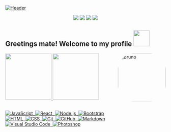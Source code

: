[![Header](https://cdn.discordapp.com/attachments/731787158188458024/999461892764475443/frame2.png?raw=true "Header")](https://github.com/BCarvalho99/)
<p align="center">
  <a href="mailto:bcarvalho5699@gmail.com" alt="Gmail">
  <img src="https://img.shields.io/badge/Gmail-D14836?style=for-the-badge&logo=gmail&logoColor=white&link=mailto:bcarvalho5699@gmail.com" /></a>

  <a href="#" alt="Linkedin">
  <img src="https://img.shields.io/badge/LinkedIn-0077B5?style=for-the-badge&logo=linkedin&logoColor=white&link=LINK-DO-SEU-LINKEDIN" /></a>

  <a href="https://www.instagram.com/s_carvalho11" alt="Instagram">
  <img src="https://img.shields.io/badge/Instagram-DF0174?style=for-the-badge&logo=instagram&logoColor=white&link=https://www.instagram.com/s_carvalho11"/></a>

  <a href="https://www.twitter.com" alt="Twitter">
  <img src="https://img.shields.io/badge/Twitter-1DA1F2?style=for-the-badge&logo=twitter&logoColor=white&link=https://www.twitter.com"/></a>


## Greetings mate! Welcome to my profile  <img src="https://c.tenor.com/8DBL8P0pmgYAAAAi/purple-bat.gif" width="50px" height="50px">

<div align="left" style="display: inline_block">
  <a href="https://github.com/bcarvalho99">
  <img height="145em" src="https://github-readme-stats.vercel.app/api?username=bcarvalho99&show_icons=true&theme=radical&include_all_commits=true&count_private=true"/>
  <img height="145em" src="https://github-readme-stats.vercel.app/api/top-langs/?username=bcarvalho99&layout=compact&langs_count=7&theme=radical"/>
  <img align="right" alt="Bruno" height="150" style="border-radius:50px;" src="https://cdn.discordapp.com/attachments/731787158188458024/999465621022576680/eu2.png?width=676&height=676">
</div>


<br>


![JavaScript](https://img.shields.io/badge/-JavaScript-05122A?style=flat&logo=javascript)&nbsp;
![React](https://img.shields.io/badge/-React-05122A?style=flat&logo=react)&nbsp;
![Node.js](https://img.shields.io/badge/-Node.js-05122A?style=flat&logo=node.js)&nbsp;
![Bootstrap](https://img.shields.io/badge/-Bootstrap-05122A?style=flat&logo=bootstrap&logoColor=563D7C)\
![HTML](https://img.shields.io/badge/-HTML-05122A?style=flat&logo=HTML5)&nbsp;
![CSS](https://img.shields.io/badge/-CSS-05122A?style=flat&logo=CSS3&logoColor=1572B6)&nbsp;
![Git](https://img.shields.io/badge/-Git-05122A?style=flat&logo=git)&nbsp;
![GitHub](https://img.shields.io/badge/-GitHub-05122A?style=flat&logo=github)&nbsp;
![Markdown](https://img.shields.io/badge/-Markdown-05122A?style=flat&logo=markdown)\
![Visual Studio Code](https://img.shields.io/badge/-Visual%20Studio%20Code-05122A?style=flat&logo=visual-studio-code&logoColor=007ACC)&nbsp;
![Photoshop](https://img.shields.io/badge/-Photoshop-05122A?style=flat&logo=adobe-photoshop)


